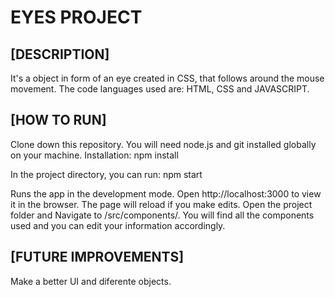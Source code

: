 # EYES PROJECT



## [DESCRIPTION]

It's a object in form of an eye created in CSS, that follows around the mouse movement. 
The code languages used are: HTML, CSS and JAVASCRIPT. 

## [HOW TO RUN]

Clone down this repository. You will need node.js and git installed globally on your machine. Installation: npm install

In the project directory, you can run: npm start

Runs the app in the development mode. Open http://localhost:3000 to view it in the browser. The page will reload if you make edits. Open the project folder and Navigate to /src/components/. You will find all the components used and you can edit your information accordingly.

## [FUTURE IMPROVEMENTS]

Make a better UI and diferente objects.
